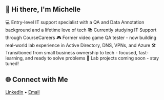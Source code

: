 ## 👋 Hi there, I'm Michelle

💻 Entry-level IT support specialist with a QA and Data Annotation background and a lifetime love of tech
📚 Currently studying IT Support through CourseCareers
🎮 Former video game QA tester - now building real-world lab experience in Active Directory, DNS, VPNs, and Azure
🛠️ Transitioned from small business ownership to tech - focused, fast-learning, and ready to solve problems
📂 Lab projects coming soon - stay tuned!

## 🌐 Connect with Me
[LinkedIn](https://www.linkedin.com/in/michelle-chiafala-62479b375/) • [Email](mailto:mlchiafala@gmail.com)
